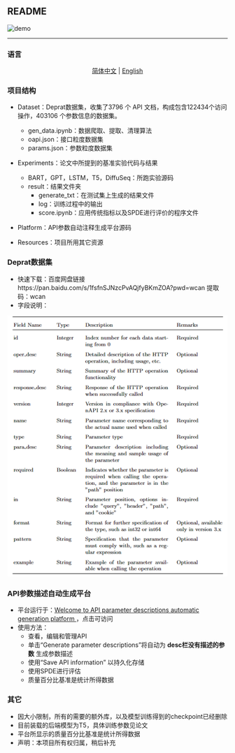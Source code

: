 ## README

![demo](https://github.com/W-caner/Deprat/blob/main/Resources/demo.gif)

***



### 语言

<p align="center">
    <a href = "./README.zh-CN.md">简体中文</a> | <a href = "./README.md">English</a>
</p>






### 项目结构

- Dataset：Deprat数据集，收集了3796 个 API 文档，构成包含122434个访问操作，403106 个参数信息的数据集。
  - gen_data.ipynb：数据爬取、提取、清理算法
  - oapi.json：接口粒度数据集
  - params.json：参数粒度数据集
- Experiments：论文中所提到的基准实验代码与结果
  - BART，GPT，LSTM，T5，DiffuSeq：所跑实验源码
  - result：结果文件夹
    - generate_txt：在测试集上生成的结果文件
    - log：训练过程中的输出
    - score.ipynb：应用传统指标以及SPDE进行评价的程序文件

- Platform：API参数自动注释生成平台源码
- Resources：项目所用其它资源

### Deprat数据集

- 快速下载：百度网盘链接https://pan.baidu.com/s/1fsfnSJNzcPvAQjfyBKmZOA?pwd=wcan 提取码：wcan
- 字段说明：

![image-20230802130427816](https://github.com/W-caner/Deprat/blob/main/Resources/Deprat%E5%AD%97%E6%AE%B5.png)

### API参数描述自动生成平台

- 平台运行于：[Welcome to API parameter descriptions automatic generation platform ](http://172.16.17.43:8501/)，点击可访问
- 使用方法：
  - 查看，编辑和管理API
  - 单击“Generate parameter descriptions”将自动为 **desc栏没有描述的参数** 生成参数描述
  - 使用“Save API information” 以持久化存储
  - 使用SPDE进行评估
  - 质量百分比基准是统计所得数据

### 其它

- 因大小限制，所有的需要的额外库，以及模型训练得到的checkpoint已经删除
- 目前装载的后端模型为T5，具体训练参数见论文
- 平台所显示的质量百分比基准是统计所得数据
- 声明：本项目所有权归属，稍后补充